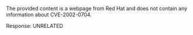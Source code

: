The provided content is a webpage from Red Hat and does not contain any information about CVE-2002-0704.

Response: UNRELATED